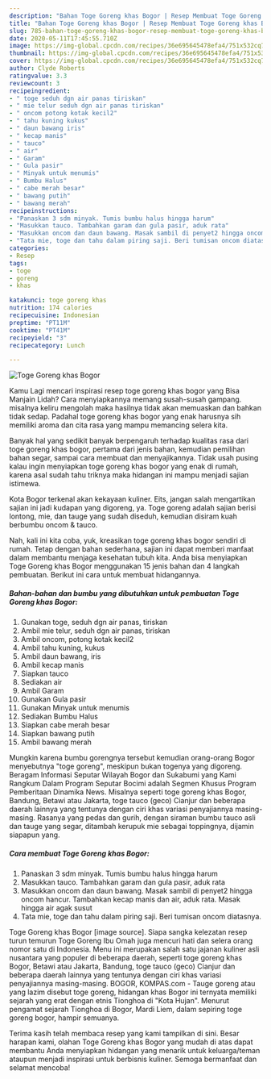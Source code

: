 ```yaml
---
description: "Bahan Toge Goreng khas Bogor | Resep Membuat Toge Goreng khas Bogor Yang Lezat Sekali"
title: "Bahan Toge Goreng khas Bogor | Resep Membuat Toge Goreng khas Bogor Yang Lezat Sekali"
slug: 785-bahan-toge-goreng-khas-bogor-resep-membuat-toge-goreng-khas-bogor-yang-lezat-sekali
date: 2020-05-11T17:45:55.710Z
image: https://img-global.cpcdn.com/recipes/36e695645478efa4/751x532cq70/toge-goreng-khas-bogor-foto-resep-utama.jpg
thumbnail: https://img-global.cpcdn.com/recipes/36e695645478efa4/751x532cq70/toge-goreng-khas-bogor-foto-resep-utama.jpg
cover: https://img-global.cpcdn.com/recipes/36e695645478efa4/751x532cq70/toge-goreng-khas-bogor-foto-resep-utama.jpg
author: Clyde Roberts
ratingvalue: 3.3
reviewcount: 3
recipeingredient:
- " toge seduh dgn air panas tiriskan"
- " mie telur seduh dgn air panas tiriskan"
- " oncom potong kotak kecil2"
- " tahu kuning kukus"
- " daun bawang iris"
- " kecap manis"
- " tauco"
- " air"
- " Garam"
- " Gula pasir"
- " Minyak untuk menumis"
- " Bumbu Halus"
- " cabe merah besar"
- " bawang putih"
- " bawang merah"
recipeinstructions:
- "Panaskan 3 sdm minyak. Tumis bumbu halus hingga harum"
- "Masukkan tauco. Tambahkan garam dan gula pasir, aduk rata"
- "Masukkan oncom dan daun bawang. Masak sambil di penyet2 hingga oncom hancur. Tambahkan kecap manis dan air, aduk rata. Masak hingga air agak susut"
- "Tata mie, toge dan tahu dalam piring saji. Beri tumisan oncom diatasnya."
categories:
- Resep
tags:
- toge
- goreng
- khas

katakunci: toge goreng khas 
nutrition: 174 calories
recipecuisine: Indonesian
preptime: "PT11M"
cooktime: "PT41M"
recipeyield: "3"
recipecategory: Lunch

---
```



![Toge Goreng khas Bogor](https://img-global.cpcdn.com/recipes/36e695645478efa4/751x532cq70/toge-goreng-khas-bogor-foto-resep-utama.jpg)

Kamu Lagi mencari inspirasi resep toge goreng khas bogor yang Bisa Manjain Lidah? Cara menyiapkannya memang susah-susah gampang. misalnya keliru mengolah maka hasilnya tidak akan memuaskan dan bahkan tidak sedap. Padahal toge goreng khas bogor yang enak harusnya sih memiliki aroma dan cita rasa yang mampu memancing selera kita.

Banyak hal yang sedikit banyak berpengaruh terhadap kualitas rasa dari toge goreng khas bogor, pertama dari jenis bahan, kemudian pemilihan bahan segar, sampai cara membuat dan menyajikannya. Tidak usah pusing kalau ingin menyiapkan toge goreng khas bogor yang enak di rumah, karena asal sudah tahu triknya maka hidangan ini mampu menjadi sajian istimewa.

Kota Bogor terkenal akan kekayaan kuliner. Eits, jangan salah mengartikan sajian ini jadi kudapan yang digoreng, ya. Toge goreng adalah sajian berisi lontong, mie, dan tauge yang sudah diseduh, kemudian disiram kuah berbumbu oncom &amp; tauco.


Nah, kali ini kita coba, yuk, kreasikan toge goreng khas bogor sendiri di rumah. Tetap dengan bahan sederhana, sajian ini dapat memberi manfaat dalam membantu menjaga kesehatan tubuh kita. Anda bisa menyiapkan Toge Goreng khas Bogor menggunakan 15 jenis bahan dan 4 langkah pembuatan. Berikut ini cara untuk membuat hidangannya.

<!--inarticleads1-->

##### Bahan-bahan dan bumbu yang dibutuhkan untuk pembuatan Toge Goreng khas Bogor:

1. Gunakan  toge, seduh dgn air panas, tiriskan
1. Ambil  mie telur, seduh dgn air panas, tiriskan
1. Ambil  oncom, potong kotak kecil2
1. Ambil  tahu kuning, kukus
1. Ambil  daun bawang, iris
1. Ambil  kecap manis
1. Siapkan  tauco
1. Sediakan  air
1. Ambil  Garam
1. Gunakan  Gula pasir
1. Gunakan  Minyak untuk menumis
1. Sediakan  Bumbu Halus
1. Siapkan  cabe merah besar
1. Siapkan  bawang putih
1. Ambil  bawang merah


Mungkin karena bumbu gorengnya tersebut kemudian orang-orang Bogor menyebutnya &#34;toge goreng&#34;, meskipun bukan togenya yang digoreng. Beragam Informasi Seputar Wilayah Bogor dan Sukabumi yang Kami Rangkum Dalam Program Seputar Bocimi adalah Segmen Khusus Program Pemberitaan Dinamika News. Misalnya seperti toge goreng khas Bogor, Bandung, Betawi atau Jakarta, toge tauco (geco) Cianjur dan beberapa daerah lainnya yang tentunya dengan ciri khas variasi penyajiannya masing-masing. Rasanya yang pedas dan gurih, dengan siraman bumbu tauco asli dan tauge yang segar, ditambah kerupuk mie sebagai toppingnya, dijamin siapapun yang. 

<!--inarticleads2-->

##### Cara membuat Toge Goreng khas Bogor:

1. Panaskan 3 sdm minyak. Tumis bumbu halus hingga harum
1. Masukkan tauco. Tambahkan garam dan gula pasir, aduk rata
1. Masukkan oncom dan daun bawang. Masak sambil di penyet2 hingga oncom hancur. Tambahkan kecap manis dan air, aduk rata. Masak hingga air agak susut
1. Tata mie, toge dan tahu dalam piring saji. Beri tumisan oncom diatasnya.


Toge Goreng khas Bogor [image source]. Siapa sangka kelezatan resep turun temurun Toge Goreng Ibu Omah juga mencuri hati dan selera orang nomor satu di Indonesia. Menu ini merupakan salah satu jajanan kuliner asli nusantara yang populer di beberapa daerah, seperti toge goreng khas Bogor, Betawi atau Jakarta, Bandung, toge tauco (geco) Cianjur dan beberapa daerah lainnya yang tentunya dengan ciri khas variasi penyajiannya masing-masing. BOGOR, KOMPAS.com - Tauge goreng atau yang lazim disebut toge goreng, hidangan khas Bogor ini ternyata memiliki sejarah yang erat dengan etnis Tionghoa di &#34;Kota Hujan&#34;. Menurut pengamat sejarah Tionghoa di Bogor, Mardi Liem, dalam sepiring toge goreng bogor, hampir semuanya. 

Terima kasih telah membaca resep yang kami tampilkan di sini. Besar harapan kami, olahan Toge Goreng khas Bogor yang mudah di atas dapat membantu Anda menyiapkan hidangan yang menarik untuk keluarga/teman ataupun menjadi inspirasi untuk berbisnis kuliner. Semoga bermanfaat dan selamat mencoba!
